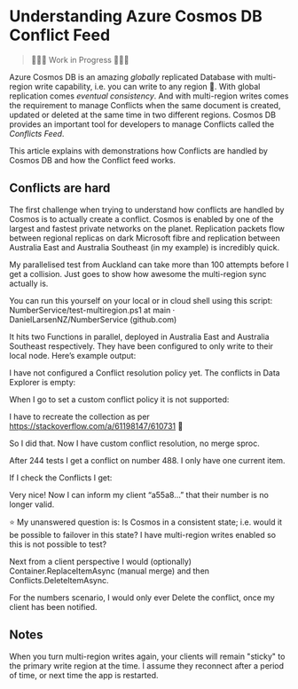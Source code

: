 # Understanding Azure Cosmos DB Conflict Feed

> 👷🏻‍♂️ Work in Progress 👷🏻‍♀️

Azure Cosmos DB is an amazing _globally_ replicated Database with multi-region write capability, i.e. you can write to any region 🤯. With global replication comes _eventual consistency_. And with multi-region writes comes the requirement to manage Conflicts when the same document is created, updated or deleted at the same time in two different regions. Cosmos DB provides an important tool for developers to manage Conflicts called the _Conflicts Feed_.

This article explains with demonstrations how Conflicts are handled by Cosmos DB and how the Conflict feed works.

## Conflicts are hard

The first challenge when trying to understand how conflicts are handled by Cosmos is to actually create a conflict. Cosmos is enabled by one of the largest and fastest private networks on the planet. Replication packets flow between regional replicas on dark Microsoft fibre and replication between Australia East and Australia Southeast (in my example) is incredibly quick. 

My parallelised test from Auckland can take more than 100 attempts before I get a collision. Just goes to show how awesome the multi-region sync actually is.
 
You can run this yourself on your local or in cloud shell using this script: NumberService/test-multiregion.ps1 at main · DanielLarsenNZ/NumberService (github.com)
 
It hits two Functions in parallel, deployed in Australia East and Australia Southeast respectively. They have been configured to only write to their local node. Here’s example output:
 
 
 
I have not configured a Conflict resolution policy yet. The conflicts in Data Explorer is empty:
 
 
 
 
When I go to set a custom conflict policy it is not supported:
 
 
I have to recreate the collection as per https://stackoverflow.com/a/61198147/610731 🤔
 
So I did that. Now I have custom conflict resolution, no merge sproc.
 
 
 
After 244 tests I get a conflict on number 488. I only have one current item.
 
 
 
If I check the Conflicts I get:
 
 
 
Very nice! Now I can inform my client “a55a8…” that their number is no longer valid.
 
 
 
 
⭐ My unanswered question is: Is Cosmos in a consistent state; i.e. would it be possible to failover in this state? I have multi-region writes enabled so this is not possible to test?
 
Next from a client perspective I would (optionally) Container.ReplaceItemAsync (manual merge) and then Conflicts.DeleteItemAsync.
 
For the numbers scenario, I would only ever Delete the conflict, once my client has been notified.                                 


## Notes

When you turn multi-region writes again, your clients will remain "sticky" to the primary write region at the time. I assume they reconnect after a period of time, or next time the app is restarted.